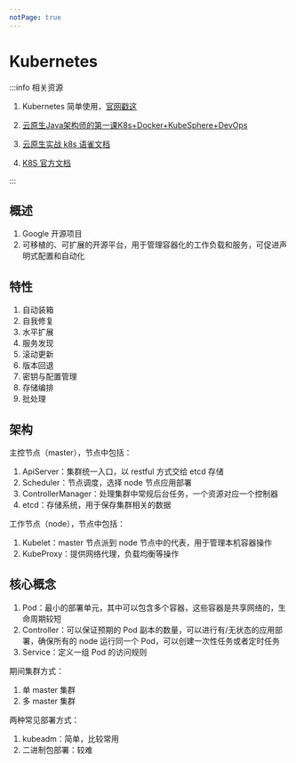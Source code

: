 ```yaml
---
notPage: true
---
```






# Kubernetes



:::info 相关资源

1. Kubernetes 简单使用，[官网戳这](https://kubernetes.io/zh-cn/docs/home/)  

2. [云原生Java架构师的第一课K8s+Docker+KubeSphere+DevOps](https://www.bilibili.com/video/BV13Q4y1C7hS/?p=68&vd_source=e356fec025b50061af78324a814f8da0)

3. [云原生实战 k8s 语雀文档](https://www.yuque.com/leifengyang/oncloud/ghnb83#4d9Xi)

4. [K8S 官方文档](https://kubernetes.io/docs/home/)

:::



## 概述

1. Google 开源项目
2. 可移植的、可扩展的开源平台，用于管理容器化的工作负载和服务，可促进声明式配置和自动化





## 特性

1. 自动装箱
2. 自我修复
3. 水平扩展
4. 服务发现
5. 滚动更新
6. 版本回退
7. 密钥与配置管理
8. 存储编排
9. 批处理





## 架构

主控节点（master），节点中包括：

1. ApiServer：集群统一入口，以 restful 方式交给 etcd 存储
2. Scheduler：节点调度，选择 node 节点应用部署
3. ControllerManager：处理集群中常规后台任务，一个资源对应一个控制器
4. etcd：存储系统，用于保存集群相关的数据

工作节点（node），节点中包括：

1. Kubelet：master 节点派到 node 节点中的代表，用于管理本机容器操作
2. KubeProxy：提供网络代理，负载均衡等操作





## 核心概念

1. Pod：最小的部署单元，其中可以包含多个容器，这些容器是共享网络的，生命周期较短
2. Controller：可以保证预期的 Pod 副本的数量，可以进行有/无状态的应用部署，确保所有的 node 运行同一个 Pod，可以创建一次性任务或者定时任务
3. Service：定义一组 Pod 的访问规则



期间集群方式：

1. 单 master 集群
2. 多 master 集群

两种常见部署方式：

1. kubeadm：简单，比较常用
2. 二进制包部署：较难

